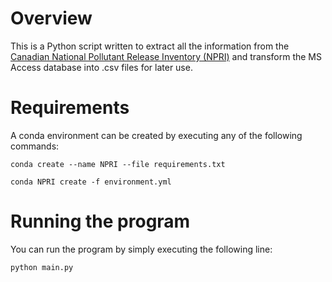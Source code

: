 # Overview

This is a Python script written to extract all the information from the [Canadian National Pollutant Release Inventory (NPRI)](https://open.canada.ca/data/en/dataset/06022cc0-a31e-4b4c-850d-d4dccda5f3ac) and transform the MS Access database into .csv files for later use.

# Requirements

A conda environment can be created by executing any of the following commands:

```
conda create --name NPRI --file requirements.txt
```
```
conda NPRI create -f environment.yml
```
# Running the program

You can run the program by simply executing the following line:

```
python main.py
```
